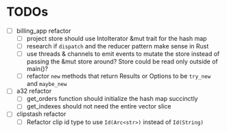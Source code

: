 # TODOs

- [ ] billing_app refactor
  - [ ] project store should use IntoIterator &mut trait for the hash map
  - [ ] research if `dispatch` and the reducer pattern make sense in Rust
  - [ ] use threads & channels to emit events to mutate the store instead of passing the &mut store around? Store could be read only outside of main()?
  - [ ] refactor `new` methods that return Results or Options to be `try_new` and `maybe_new`
- [ ] a32 refactor
  - [ ] get_orders function should initialize the hash map succinctly
  - [ ] get_indexes should not need the entire vector slice
- [ ] clipstash refactor
  - [ ] Refactor clip id type to use `Id(Arc<str>)` instead of `Id(String)`

